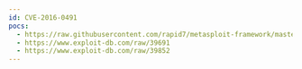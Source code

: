 ```yaml
---
id: CVE-2016-0491
pocs:
  - https://raw.githubusercontent.com/rapid7/metasploit-framework/master/modules/exploits/multi/http/oracle_ats_file_upload.rb
  - https://www.exploit-db.com/raw/39691
  - https://www.exploit-db.com/raw/39852
---
```

